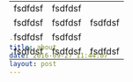 ```yaml
---
title: about
date: 2016-09-27 11:44:07
layout: post
---
```


<table cellspacing="0" style="margin-top:-150px;">
	<tr><td>fsdfdsf</td><td>fsdfdsf</td><td rowspan=3>fsdfdsf</td></tr>
	<tr><td>fsdfdsf</td><td>fsdfdsf</td></tr>
	<tr><td>fsdfdsf</td><td>fsdfdsf</td></tr>
	<tr><td>fsdfdsf</td><td>fsdfdsf</td><td>fsdfdsf</td></tr>
</table>
